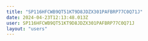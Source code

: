 ```yaml
---
title: "SP116HFCWB9QT51KT9D8JDZX301PAFBRP77C0Q71J"
date: 2024-04-23T12:13:48.013Z
user: SP116HFCWB9QT51KT9D8JDZX301PAFBRP77C0Q71J
layout: "users"
---
```

    